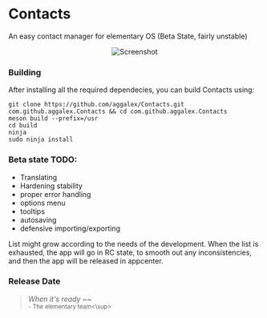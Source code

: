 # Contacts
An easy contact manager for elementary OS (Beta State, fairly unstable)

<p align="center">
    <img  src="https://github.com/aggalex/Contacts/blob/master/data/Images/Screenshot.png" alt="Screenshot"> <br>
</p>

### Building
After installing all the required dependecies, you can build Contacts using:
```
git clone https://github.com/aggalex/Contacts.git com.github.aggalex.Contacts && cd com.github.aggalex.Contacts
meson build --prefix=/usr
cd build
ninja
sudo ninja install
```

### Beta state TODO:
- Translating
- Hardening stability
- proper error handling
- options menu
- tooltips
- autosaving
- defensive importing/exporting

List might grow according to the needs of the development. When the list is exhausted, the app will go in RC state, to smooth out any inconsistencies, and then the app will be released in appcenter.

### Release Date
> <i>When it's ready</i> ~~ <br><sup>- The elementary team<\sup>
